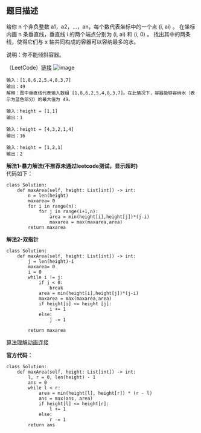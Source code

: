 ## 题目描述
给你 n 个非负整数 a1，a2，...，an，每个数代表坐标中的一个点 (i, ai) 。
在坐标内画 n 条垂直线，垂直线 i 的两个端点分别为 (i, ai) 和 (i, 0) 。
找出其中的两条线，使得它们与 x 轴共同构成的容器可以容纳最多的水。

说明：你不能倾斜容器。

（LeetCode）[链接](https://leetcode-cn.com/problems/container-with-most-water)
![image](https://aliyun-lc-upload.oss-cn-hangzhou.aliyuncs.com/aliyun-lc-upload/uploads/2018/07/25/question_11.jpg)

```
输入：[1,8,6,2,5,4,8,3,7]
输出：49 
解释：图中垂直线代表输入数组 [1,8,6,2,5,4,8,3,7]。在此情况下，容器能够容纳水（表示为蓝色部分）的最大值为 49。

输入：height = [1,1]
输出：1

输入：height = [4,3,2,1,4]
输出：16

输入：height = [1,2,1]
输出：2
```
**解法1-暴力解法(不推荐未通过leetcode测试，显示超时)** <br>
代码如下：
```
class Solution:
    def maxArea(self, height: List[int]) -> int:
        n = len(height)
        maxarea= 0
        for i in range(n):
            for j in range(i+1,n):
                area = min(height[i],height[j])*(j-i)
                maxarea = max(maxarea,area)
        return maxarea
```
**解法2-双指针** <br>
```
class Solution:
    def maxArea(self, height: List[int]) -> int:
        j = len(height)-1
        maxarea= 0
        i = 0
        while i != j:
            if j < 0:
                break
            area = min(height[i],height[j])*(j-i)
            maxarea = max(maxarea,area)
            if height[i] <= height [j]:
                i += 1
            else:
                j -= 1

        return maxarea

```
[算法理解动画连接](https://pic.leetcode-cn.com/Figures/11_Container_WaterSlide6.PNG) <br>

**官方代码：**

```
class Solution:
    def maxArea(self, height: List[int]) -> int:
        l, r = 0, len(height) - 1
        ans = 0
        while l < r:
            area = min(height[l], height[r]) * (r - l)
            ans = max(ans, area)
            if height[l] <= height[r]:
                l += 1
            else:
                r -= 1
        return ans

```
